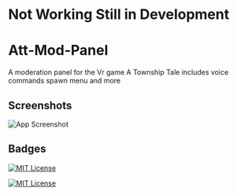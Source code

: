 # Not Working Still in Development

# Att-Mod-Panel

A moderation panel for the Vr game A Township Tale includes voice commands spawn menu
and more


## Screenshots

![App Screenshot](https://via.placeholder.com/468x300?text=App+Screenshot+Here)


## Badges
[![MIT License](https://img.shields.io/badge/GNU%203.0-License-orange
)](https://choosealicense.com/licenses/agpl-3.0/)

[![MIT License](https://img.shields.io/badge/Youtube-Link-blue
)](https://www.youtube.com/@PopperVids)
